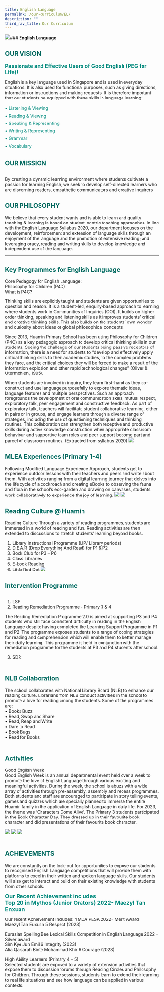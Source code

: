 ```yaml
---
title: English Language
permalink: /our-curriculum/EL/
description: ""
third_nav_title: Our Curriculum
---
```

![](/images/2023eng07.png)### **English Language**

<b style="color:#016C62; font-size:20px; line-height: 3;">OUR VISION</b><br>
<b style="color:#038C7F; font-size:17px;">Passionate and Effective Users of Good English (PEG for Life)!</b><br>

English is a key language used in Singapore and is used in everyday situations. It is also used for functional purposes, such as giving directions, information or instructions and making requests. It is therefore important that our students be equipped with these skills in language learning: 

<p style="color:#038C7F; line-height: 1.75;">
•	Listening &amp; Viewing <br>
•	Reading &amp; Viewing<br>
•	Speaking &amp; Representing<br>
•	Writing &amp; Representing<br>
•	Grammar<br>
•	Vocabulary<br> </p>

<b style="color:#016C62; font-size:20px; line-height: 3;">OUR MISSION</b><br>

By creating a dynamic learning environment where students cultivate a passion for learning English, we seek to develop self-directed learners who are discerning readers, empathetic communicators and creative inquirers<br>

<b style="color:#016C62; font-size:20px; line-height: 3;">OUR PHILOSOPHY</b><br>
We believe that every student wants and is able to learn and quality teaching &amp; learning is based on student-centric teaching approaches. In line with the English Language Syllabus 2020, our department focuses on the development, reinforcement and extension of language skills through an enjoyment of the language and the promotion of extensive reading; and leveraging oracy, reading and writing skills to develop knowledge and independent use of the language.

<hr>
<b style="color:#016C62; font-size:20px; line-height: 3;">Key Programmes for English Language</b><br>
Core Pedagogy for English Language: <br>
Philosophy for Children (P4C)<br>
What is P4C?<br>

Thinking skills are explicitly taught and students are given opportunities to question and reason. It is a student-led, enquiry-based approach to learning where students work in Communities of Inquiries (COI). It builds on higher order thinking, speaking and listening skills as it improves students’ critical and creative thinking skills. This also builds on the students’ own wonder and curiosity about ideas or global philosophical concepts. <br>

Since 2013, Huamin Primary School has been using Philosophy for Children (P4C) as a key pedagogic approach to develop critical thinking skills in our students. Seeing the challenge of our students being passive receptors of information, there is a need for students to “develop and effectively apply critical thinking skills to their academic studies, to the complex problems they face, and the critical choices they will be forced to make a result of the information explosion and other rapid technological changes” (Oliver &amp; Utermohlen, 1995). <br>

When students are involved in inquiry, they learn first-hand as they co-construct and use language purposefully to explore thematic ideas, language features and multiple perspectives. Such an approach foregrounds the development of oral communication skills, mutual respect, exploratory talk, peer engagement and constructive feedback. As part of exploratory talk, teachers will facilitate student collaborative learning, either in pairs or in groups, and engage learners through a diverse range of strategies, including the use of questioning techniques and thinking routines. This collaboration can strengthen both receptive and productive skills during active knowledge construction when appropriate classroom behaviour and supportive team roles and peer support become part and parcel of classroom routines. (Extracted from syllabus 2020)
![](/images/2023eng01.png)

<b style="color:#016C62; font-size:20px; line-height: 3;">MLEA Experiences (Primary 1-4)</b><br>
Following Modified Language Experience Approach, students get to experience outdoor lessons with their teachers and peers and write about them. With activities ranging from a digital learning journey that delves into the life cycle of a cockroach and creating eBooks to observing the fauna and flora in the school’s eco-garden and drawing on canvases, students work collaboratively to experience the joy of learning.
![](/images/2023eng02.png)
![](/images/2023eng03.png)

<b style="color:#016C62; font-size:20px; line-height: 3;">Reading Culture @ Huamin</b><br>
Reading Culture
Through a variety of reading programmes, students are immersed in a world of reading and fun. Reading activities are then extended to discussions to stretch students’ learning beyond books. 

 1. Library Instructional Programme (LIP/ Library periods)  <br>
 2. D.E.A.R (Drop Everything And Read) for P1 &amp; P2 <br>
 3. Book Club for P3 – P6<br>
 4. Class Libraries
 5. E-book Reading
 6. Little Red Dot
 ![](/images/2023eng04.png)

<b style="color:#016C62; font-size:20px; line-height: 3;">Intervention Programme</b><br>
1) LSP 
2) Reading Remediation Programme - Primary 3 &amp; 4

The Reading Remediation Programme 2.0 is aimed at supporting P3 and P4 students who still face consistent difficulty in reading in the English Language despite having completed the Learning Support Programme in P1 and P2. The programme exposes students to a range of coping strategies for reading and comprehension which will enable them to better manage their daily learning. This programme is held in conjunction with the remediation programme for the students at P3 and P4 students after school.

3. SDR

<br><b style="color:#016C62; font-size:20px; line-height: 3;">NLB Collaboration</b><br>
The school collaborates with National Library Board (NLB) to enhance our reading culture. Librarians from NLB conduct activities in the school to promote a love for reading among the students. Some of the programmes are:<br>
•	Books Buzz <br>
•	Read, Swop and Share<br>
•	Read, Reap and Write <br>
•	Dare to Read<br>
•	Book Bugs <br>
•	Read for Books <br>

<br><b style="color:#016C62; font-size:20px; line-height: 3;">Activities</b><br>
Good English Week <br>
Good English Week is an annual departmental event held over a week to promote the love of English Language through various exciting and meaningful activities. During the week, the school is abuzz with a wide array of activities through pre-assembly, assembly and recess programmes. Both students and staff are encouraged to participate in story telling events, games and quizzes which are specially planned to immerse the entire Huamin family in the application of English Language in daily life. For 2023, the theme was ‘Characters Come Alive’. The Primary 3 students participated in the Book Character Day. They dressed up in their favourite book character and did presentations of their favourite book character. 

![](/images/2023eng05.png)
![](/images/2023eng06.png)
![](/images/2023eng07.png)

<br><b style="color:#016C62; font-size:20px; line-height: 3;">ACHIEVEMENTS</b><br>
We are constantly on the look-out for opportunities to expose our students to recognised English Language competitions that will provide them with platforms to excel in their written and spoken language skills. Our students will also get to interact and build on their existing knowledge with students from other schools.

<b style="color:#038C7F; font-size:18px;">Our Recent Achievement includes&nbsp;<br>
Top 20 in Mythos (Junior Orators) 2022- Maezyl Tan Enxuan</b>

Our recent Achievement includes: 
YMCA PESA 2022- Merit Award <br>
Maezyl Tan Euxuan	5 Respect (2023)

Eurasian Spelling Bee Lexical Skills Competition in English Language 2022 – Silver award <br>
Sim Kye Jun Emil	6 Integrity (2023) <br>
Alia Qaisarah Binte Mohammad Khir 	6 Courage (2023)

High Ability Learners (Primary 4 – 5) <br>
Selected students are exposed to a variety of extension activities that expose them to discussion forums through Reading Circles and Philosophy for Children. Through these sessions, students learn to extend their learning to real life situations and see how language can be applied in various contexts.